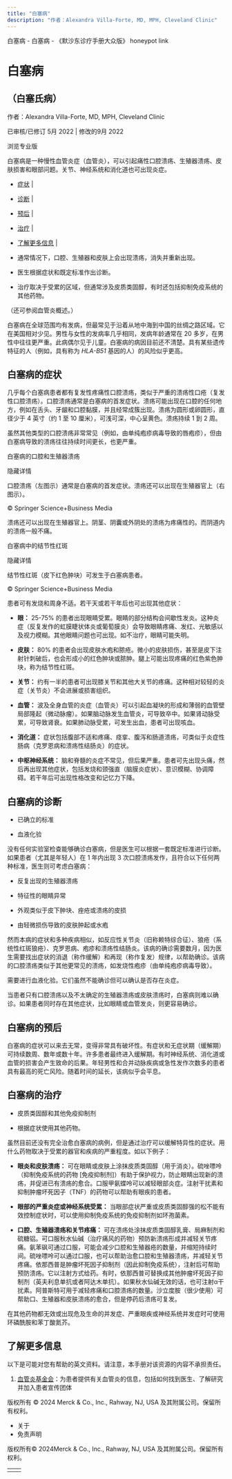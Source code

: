 ```yaml
---
title: "白塞病"
description: "作者：Alexandra Villa-Forte, MD, MPH, Cleveland Clinic"
---
```


﻿白塞病 \- 白塞病 \- 《默沙东诊疗手册大众版》 honeypot link

# 白塞病

## （白塞氏病）

作者：Alexandra Villa-Forte, MD, MPH, Cleveland Clinic

已审核/已修订 5月 2022 \| 修改的9月 2022

浏览专业版

白塞病是一种慢性血管炎症（血管炎），可以引起痛性口腔溃疡、生殖器溃疡、皮肤损害和眼部问题。关节、神经系统和消化道也可出现炎症。

- [症状](#症状_v28547815_zh) \|
- [诊断](#诊断_v28547840_zh) \|
- [预后](#预后_v28547865_zh) \|
- [治疗](#治疗_v28547868_zh) \|
- [了解更多信息](#了解更多信息_v28547885_zh) \|

- 通常情况下，口腔、生殖器和皮肤上会出现溃疡，消失并重新出现。

- 医生根据症状和既定标准作出诊断。

- 治疗取决于受累的区域，但通常涉及皮质类固醇，有时还包括抑制免疫系统的其他药物。


（还可参阅血管炎概述。）

白塞病在全球范围均有发病，但最常见于沿着从地中海到中国的丝绸之路区域。它在美国相对少见。男性与女性的发病率几乎相同，发病年龄通常在 20 多岁，在男性中往往更严重。此病偶尔见于儿童。白塞病的病因目前还不清楚。具有某些遗传特征的人（例如，具有称为 _HLA-B51_ 基因的人）的风险似乎更高。

## 白塞病的症状

几乎每个白塞病患者都有复发性疼痛性口腔溃疡，类似于严重的溃疡性口疮（复发性口腔溃疡）。口腔溃疡通常是白塞病的首发症状。溃疡可能出现在口腔的任何地方，例如在舌头、牙龈和口腔黏膜，并且经常成簇出现。溃疡为圆形或卵圆形，直径少于 4 英寸（约 1 至 10 厘米），可浅可深，中心呈黄色。溃疡持续 1 到 2 周。

虽然其他类型的口腔溃疡非常常见（例如，由单纯疱疹病毒导致的唇疱疹），但由白塞病导致的溃疡往往持续时间更长，也更严重。

白塞病的口腔和生殖器溃疡



隐藏详情

口腔溃疡（左图示）通常是白塞病的首发症状。溃疡还可以出现在生殖器官上（右图示）。

© Springer Science+Business Media

溃疡还可以出现在生殖器官上。阴茎、阴囊或外阴处的溃疡为疼痛性的。而阴道内的溃疡一般不痛。

白塞病中的结节性红斑



隐藏详情

结节性红斑（皮下红色肿块）可发生于白塞病患者。

© Springer Science+Business Media

患者可有发烧和周身不适。若干天或若干年后也可出现其他症状：

- **眼：** 25-75% 的患者出现眼睛受累。眼睛的部分结构会间歇性发炎。这种炎症（反复发作的虹膜睫状体炎或葡萄膜炎）会导致眼睛疼痛、发红、光敏感以及视力模糊。其他眼睛问题也可出现。如不治疗，眼睛可能失明。

- **皮肤：** 80% 的患者会出现皮肤水疱和脓疮。微小的皮肤损伤，甚至是皮下注射针刺破后，也会形成小的红色肿块或脓肿。腿上可能出现疼痛的红色紫色肿块，称为结节性红斑。

- **关节：** 约有一半的患者可出现膝关节和其他大关节的疼痛。这种相对较轻的炎症（关节炎）不会进展或损害组织。

- **血管：** 波及全身血管的炎症（血管炎）可以引起血凝块的形成和薄弱的血管壁局部隆起（微动脉瘤）。如果脑动脉发生血管炎，可导致卒中。如果肾动脉受累，可导致肾衰。如果肺动脉受累，可发生出血，患者可出现咳血。

- **消化道：** 症状包括腹部不适和疼痛、痉挛、腹泻和肠道溃疡，可类似于炎症性肠病（克罗恩病和溃疡性结肠炎）的症状。

- **中枢神经系统：** 脑和脊髓的炎症不常见，但后果严重。患者可先出现头痛，然后再出现其他症状，包括发烧和颈强直（脑膜炎症状）、意识模糊、协调障碍。若干年后可出现性格改变和记忆力下降。


## 白塞病的诊断

- 已确立的标准

- 血液化验


没有任何实验室检查能够确诊白塞病，但是医生可以根据一套既定标准进行诊断。如果患者（尤其是年轻人）在 1 年内出现 3 次口腔溃疡发作，且符合以下任何两种标准，医生则可考虑白塞病：

- 反复出现的生殖器溃疡

- 特征性的眼睛异常

- 外观类似于皮下肿块、痤疮或溃疡的皮损

- 由轻微损伤导致的皮肤肿起或水疱


然而本病的症状和多种疾病相似，如反应性关节炎（旧称赖特综合征）、狼疮（系统性红斑狼疮）、克罗恩病、疱疹和溃疡性结肠炎。该病的确诊需要数月，因为医生需要找出症状的消退（称作缓解）和再现（称作复发）规律，以帮助确诊。该病的口腔溃疡类似于其他更常见的溃疡，如发烧性疱疹（由单纯疱疹病毒导致）。

需要进行血液化验。它们虽然不能确诊但可以确认是否存在炎症。

当患者只有口腔溃疡以及不太确定的生殖器溃疡或皮肤溃疡时，白塞病则难以确诊。如果患者同时存在其他症状，比如眼睛或血管发炎，则更容易确诊。

## 白塞病的预后

白塞病的症状可以来去无常，变得非常具有破坏性。有症状和无症状期（缓解期）可持续数周、数年或数十年。许多患者最终进入缓解期。有时神经系统、消化道或血管的损害会产生致命的后果。年轻男性和合并动脉疾病或急性发作次数多的患者具有最高的死亡风险。随着时间的延长，该病似乎会平息。

## 白塞病的治疗

- 皮质类固醇和其他免疫抑制剂

- 根据症状使用其他药物。


虽然目前还没有完全治愈白塞病的病例，但是通过治疗可以缓解特异性的症状。用什么药物取决于受累的器官和疾病的严重程度。如以下例子：

- **眼炎和皮肤溃疡：** 可在眼睛或皮肤上涂抹皮质类固醇（用于消炎）。硫唑嘌呤（抑制免疫系统的药物 \[免疫抑制剂\]）有助于保护视力，防止眼睛出现新的溃疡，并促进已有溃疡的愈合。口服甲氨蝶呤可以减轻眼部炎症。注射干扰素和抑制肿瘤坏死因子（TNF）的药物可以帮助有眼疾的患者。

- **眼部的严重炎症或神经系统受累：** 当眼部症状严重或皮质类固醇强的松不能有效控制症状时，可以使用抑制免疫系统的免疫抑制剂如环孢菌素。

- **口腔、生殖器溃疡和关节疼痛：** 可在溃疡处涂抹皮质类固醇乳膏、局麻制剂和硫糖铝。可口服秋水仙碱（治疗痛风的药物）预防新溃疡形成并减轻关节疼痛。氨苯砜可通过口服，可能会减少口腔和生殖器疮的数量，并缩短持续时间。硫唑嘌呤可以通过口服，也可以帮助治愈口腔和生殖器溃疡，并减轻关节疼痛。依那西普是肿瘤坏死因子抑制剂（因此抑制免疫系统），注射后可帮助预防溃疡。它以注射方式给药。有时，依那西普可替换成其他肿瘤坏死因子抑制剂（英夫利息单抗或者阿达木单抗）。如果秋水仙碱无效的话，也可注射α干扰素。阿普斯特可用于减轻疼痛和口腔溃疡的数量。沙立度胺（很少使用）可帮助口、生殖器和皮肤溃疡的愈合，但是停药后溃疡可复发。


在其他药物都无效或出现危及生命的并发症、严重眼疾或神经系统并发症时可使用环磷酰胺和苯丁酸氮芥。

## 了解更多信息

以下是可能对您有帮助的英文资料。请注意，本手册对该资源的内容不承担责任。

1. [血管炎基金会](http://www.vasculitisfoundation.org/)：为患者提供有关血管炎的信息，包括如何找到医生、了解研究并加入患者宣传团体




版权所有 © 2024
Merck & Co., Inc., Rahway, NJ, USA 及其附属公司。保留所有权利。

- 关于
- 免责声明

版权所有© 2024Merck & Co., Inc., Rahway, NJ, USA 及其附属公司。保留所有权利。

|     |     |
| --- | --- |
|  |  |